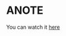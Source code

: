 # ANOTE

You can watch it <a href="https://abhirv08.github.io/ANOTE/" target="_blank">here </a> <br/>
